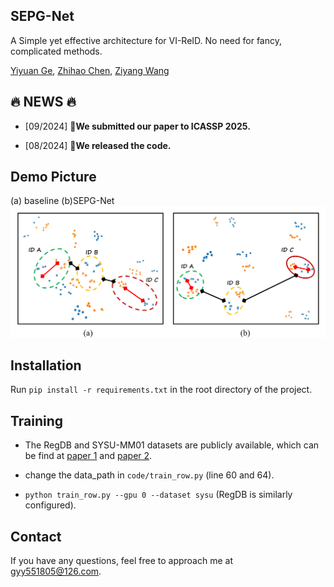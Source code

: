 ## SEPG-Net
A Simple yet effective architecture for VI-ReID. No need for fancy, complicated methods.

[Yiyuan Ge](https://scholar.google.com/citations?user=qKxpHGcAAAAJ&hl=zh-CN), [Zhihao Chen](https://scholar.google.com/citations?user=SBoHvVQAAAAJ&hl=zh-CN), [Ziyang Wang](https://scholar.google.com/citations?hl=en&user=GWF20_wAAAAJ)

## :fire: NEWS :fire:

- [09/2024] **📣We submitted our paper to ICASSP 2025.**
  
- [08/2024] **📣We released the code.**

## Demo Picture
(a) baseline                                            (b)SEPG-Net
<img src="result.png">

## Installation

Run `pip install -r requirements.txt` in the root directory of the project.

## Training

* The RegDB and SYSU-MM01 datasets are publicly available, which can be find at [paper 1](https://scholar.google.com.hk/scholar?hl=zh-CN&as_sdt=0%2C5&q=+RGB-infrared+cross-modality+person+re-identification&btnG=) and [paper 2](https://scholar.google.com.hk/scholar?hl=zh-CN&as_sdt=0%2C5&q=Person+recognition+system+based+on+a+combination+of+body+images+from+visible+light+and+thermal+cameras&btnG=).

* change the data_path in ```code/train_row.py``` (line 60 and 64).

* ```python train_row.py --gpu 0 --dataset sysu``` (RegDB is similarly configured).

## Contact
If you have any questions, feel free to approach me at gyy551805@126.com.

